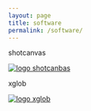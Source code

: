 ```yaml
---
layout: page
title: software
permalink: /software/
---
```

shotcanvas

[![logo shotcanbas](logo_shotcanvas.png)](https://github.com/marrongiallo/shotcanvas)

xglob

[![logo xglob](xblog_logo.png)](https://github.com/marrongiallo/xglob)
